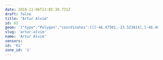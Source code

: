 ```yaml
---
date: 2018-11-06T13:05:30.731Z
draft: false
title: "Artur Alvim"
id: 61
geom: '{"type":"Polygon","coordinates":[[[-46.47501,-23.523814],[-46.48101,-23.525914],[-46.482414,-23.526],[-46.483921,-23.525211],[-46.485909,-23.526137],[-46.48629,-23.526222],[-46.486948,-23.526291],[-46.487217,-23.526252],[-46.487464,-23.526139],[-46.487918,-23.525762],[-46.488179,-23.526007],[-46.488335,-23.526406],[-46.488827,-23.526943],[-46.489351,-23.527666],[-46.489994,-23.527687],[-46.488775,-23.53001],[-46.492479,-23.533671],[-46.492609,-23.533793],[-46.492863,-23.5339],[-46.493736,-23.535206],[-46.494084,-23.535202],[-46.494878,-23.535058],[-46.495714,-23.534694],[-46.496306,-23.534336],[-46.497177,-23.533541],[-46.498519,-23.53256],[-46.500522,-23.53114],[-46.501174,-23.530803],[-46.501459,-23.531501],[-46.501164,-23.532426],[-46.498537,-23.535558],[-46.498329,-23.535691],[-46.497177,-23.537549],[-46.495847,-23.539867],[-46.496235,-23.54006],[-46.493365,-23.543445],[-46.496621,-23.542896],[-46.497206,-23.542871],[-46.497715,-23.542929],[-46.498239,-23.543073],[-46.49907,-23.543511],[-46.499719,-23.544145],[-46.500496,-23.545368],[-46.501185,-23.546017],[-46.502199,-23.549375],[-46.500921,-23.549758],[-46.500402,-23.549814],[-46.499002,-23.549793],[-46.497596,-23.550199],[-46.493061,-23.553062],[-46.492286,-23.55334],[-46.491408,-23.553556],[-46.486924,-23.554019],[-46.486071,-23.554203],[-46.484958,-23.554604],[-46.484176,-23.554675],[-46.483746,-23.554581],[-46.483208,-23.554114],[-46.482845,-23.553882],[-46.482392,-23.553696],[-46.482061,-23.553747],[-46.481104,-23.554166],[-46.480883,-23.554114],[-46.480778,-23.553763],[-46.480056,-23.553495],[-46.479642,-23.553217],[-46.479418,-23.552883],[-46.478935,-23.551649],[-46.478905,-23.551487],[-46.479101,-23.551402],[-46.478638,-23.550766],[-46.477931,-23.549491],[-46.477718,-23.549261],[-46.4775,-23.548599],[-46.477496,-23.54825],[-46.47724,-23.547367],[-46.476262,-23.54504],[-46.475465,-23.544484],[-46.474404,-23.54346],[-46.473853,-23.541979],[-46.473649,-23.540832],[-46.473489,-23.539701],[-46.474755,-23.538085],[-46.47519,-23.53698],[-46.474618,-23.536416],[-46.47415,-23.535823],[-46.473657,-23.534383],[-46.473492,-23.533463],[-46.473457,-23.532836],[-46.473549,-23.531667],[-46.47501,-23.523814]]]}'
slug: 'artur-alvim'
name: 'Artur Alvim'
sensors:
id: '61'
zone_id: '1'
---
```

		